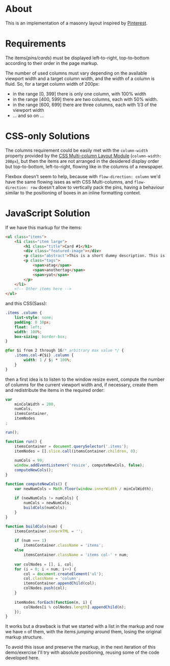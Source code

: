 # About
				
This is an implementation of a masonry layout inspired by [Pinterest](http://www.pinterest.com/mgiulio/).
			
# Requirements
			
The items(*pins/cards*) must be displayed left-to-right, top-to-bottom according to their order in the page markup.

The number of used columns must vary depending on the available viewport width and a target column width, and the 
width of a column is fluid. So, for a target column width of 200px:
					
* in the range [0, 399] there is only one column, with 100% width
* in the range [400, 599] there are two columns, each with 50% width.
* in the range [600, 699] there are three columns, each with 1/3 of the viewport width
* ... and so on ...

# CSS-only Solutions
				
The columns requirement could be easily met with the `column-width` property provided by the [CSS Multi-column Layout Module](http://www.w3.org/TR/css3-multicol/) (`column-width: 200px`), but then the items are not arranged in the desidered display order but 
top-to-bottom, left-to-right, flowing like in the columns of a newspaper.
			
Flexbox doesn't seem to help, because with `flow-direction: column` we'd have the same flowing isses as with CSS Multi-columns, and `flow-direction: row` doesn't allow to vertically pack the pins, having a behaviour similar to the positioning of boxes in an inline formatting context.
								
# JavaScript Solution
	
If we have this markup for the items:

```HTML
<ul class="items">
	<li class="item large">
		<h1 class="title">Card #1</h1>
		<div class="featured-image"></div>
		<p class="abstract">This is a short dummy description. This is a short dummy description.</p>
		<p class="tags">
			<span>atag</span>
			<span>anothertag</span>
			<span>yat</span>
		</p>
	</li>
	<!-- Other items here -->
</ul>
```				
			
and this CSS(Sass):
			
```CSS
.items .column {
	list-style: none;
	padding: 0 10px;
	float: left;
	width: 100%;
	box-sizing: border-box;
}

@for $i from 2 through 16/* arbitrary max value */ {
	.items.col-#{$i} .column {
		width: 1 / $i * 100%;
	}
}
```
				
then a first idea is to listen to the window resize event, compute the number of columns for the current viewport width and, if necessary, create them and redistribute the items in the required order:
	
```JavaScript
var 
	minColWidth = 200,
	numCols,
	itemsContainer,
	itemNodes
;

run();

function run() {
	itemsContainer = document.querySelector('.items');
	itemNodes = [].slice.call(itemsContainer.children, 0);
	
	numCols = 99;
	window.addEventListener('resize', computeNewCols, false);
	computeNewCols();
}

function computeNewCols() {
	var newNumCols = Math.floor(window.innerWidth / minColWidth);
	
	if (newNumCols != numCols) {
		numCols = newNumCols;
		buildCols(numCols);
	}
}

function buildCols(num) {
	itemsContainer.innerHTML = '';
	
	if (num === 1)
		itemsContainer.className = 'items';
	else
		itemsContainer.className = 'items col-' + num;
	
	var colNodes = [], i, col;
	for (i = 0; i < num; i++) {
		col = document.createElement('ul');
		col.className = 'column';
		itemsContainer.appendChild(col);
		colNodes.push(col);
	}
	
	itemNodes.forEach(function(n, i) {
		colNodes[i % colNodes.length].appendChild(n);
	});
}
```
			
It works but a drawback is that we started with a list in the markup and now we have `n` of them, with the items *jumping* around them, losing the original markup structure.
		
To avoid this issue and preserve the markup, in the next iteration of this demo/exercise I'll try with absolute positioning, reusing some of the code developed here.
